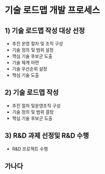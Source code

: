 # 기술 로드맵 개발 프로세스

## 1) 기술 로드맵 작성 대상 선정
- 추진 운영 절차 및 조직 구성
- 기술 정의 및 범위 설정
- 핵심 기술 후보군 도출
- 기술 체계 마련
- 기술 우선순위 설정
- 핵심 기술 도출

## 2) 기술 로드맵 작성
- 추진 절차 및운영조직 구성
- 기술 정의 및 범위 결정
- 핵심 기술 후보군 도출

## 3) R&D 과제 선정및 R&D 수행
- R&D 프로젝트 수행

## 가나다